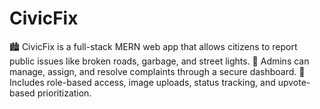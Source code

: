 # CivicFix
🏙️ CivicFix is a full-stack MERN web app that allows citizens to report public issues like broken roads, garbage, and street lights. 👥 Admins can manage, assign, and resolve complaints through a secure dashboard. 📍 Includes role-based access, image uploads, status tracking, and upvote-based prioritization.
